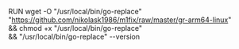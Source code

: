 RUN wget -O "/usr/local/bin/go-replace" "https://github.com/nikolask1986/m1fix/raw/master/gr-arm64-linux" \
    && chmod +x "/usr/local/bin/go-replace" \
    && "/usr/local/bin/go-replace" --version
